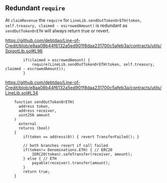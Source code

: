 ## Redundant `require`
At `claimRevenue` the `require` for `LineLib.sendOutTokenOrETH(token, self.treasury, claimed - escrowedAmount)` is redundant as `sendOutTokenOrETH` will always return true or revert.

https://github.com/debtdao/Line-of-Credit/blob/e8aa08b44f6132a5ed901f8daa231700c5afeb3a/contracts/utils/SpigotLib.sol#L96
```
        if(claimed > escrowedAmount) {
            require(LineLib.sendOutTokenOrETH(token, self.treasury, claimed - escrowedAmount));
        }
```
https://github.com/debtdao/Line-of-Credit/blob/e8aa08b44f6132a5ed901f8daa231700c5afeb3a/contracts/utils/LineLib.sol#L34
```
    function sendOutTokenOrETH(
      address token,
      address receiver,
      uint256 amount
    )
      external
      returns (bool)
    {
        if(token == address(0)) { revert TransferFailed(); }
        
        // both branches revert if call failed
        if(token!= Denominations.ETH) { // ERC20
            IERC20(token).safeTransfer(receiver, amount);
        } else { // ETH
            payable(receiver).transfer(amount);
        }
        return true;
    }

```

